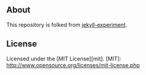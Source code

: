 ## About
This repository is folked from [jekyll-experiment](https://github.com/tokkonopapa/jekyll-experiment).

## License
Licensed under the [MIT License][mit].
[MIT]: http://www.opensource.org/licenses/mit-license.php
